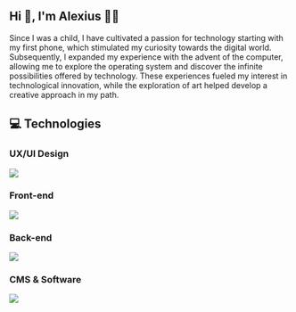 <!---
system12dev/system12dev is a ✨ special ✨ repository because its `README.md` (this file) appears on your GitHub profile.
You can click the Preview link to take a look at your changes.
--->



<section>
    <h1>Hi 👋, I'm Alexius 👨‍💻</h1>
    <p>
        Since I was a child, I have cultivated a passion for technology starting with my first phone, which stimulated
        my curiosity towards the digital world. Subsequently, I expanded my experience with the advent of the computer,
        allowing me to explore the operating system and discover the infinite possibilities offered by technology. These
        experiences fueled my interest in technological innovation, while the exploration of art helped develop a
        creative approach in my path.</p>
</section>
<section>
    <h2>💻 Technologies</h2>
    <h3>UX/UI Design</h3>
    <img src="https://skillicons.dev/icons?i=figma,ai,ps" />
    <h3>Front-end</h3>
    <a href="https://skillicons.dev">
        <img src="https://skillicons.dev/icons?i=html,css,sass,js,ts,react,next,svelte" />
    </a>
    <h3>Back-end</h3>
    <a href="https://skillicons.dev">
        <img src="https://skillicons.dev/icons?i=php,python,nodejs,firebase,mysql,supabase" />
    </a>
    <h3>CMS & Software</h3>
    <img src="https://skillicons.dev/icons?i=docker,git,vite,wordpress" />
</section>
<!-- <section>
    <h2>💼 Portfolio</h2>
    <ul>
        <li>
            <h3>🐱‍💻🏆 Hacker</h3>
        </li>
        <li>
            <h3>😎🥇 Pro</h3>
        </li>
        <li>
            <h3>🤠🥈 Middle</h3>
            <ul>
                <li>
                    <h4>React</h4>
                    <ul>
                        <li><a href="">to-do list</a></li>
                        <li><a href="https://github.com/system12dev/js-calculator">calculator</a></li>
                        <li><a href="">product list</a></li>
                        <li><a href="">image gallery</a></li>
                    </ul>
                </li>
                <li>
                    <h4>Vue</h4>
                    <ul>
                        <li><a href="">to-do list</a></li>
                        <li><a href="">calculator</a></li>
                        <li><a href="">product list</a></li>
                        <li><a href="">image gallery</a></li>
                    </ul>
                </li>
                <li>
                    <h4>Angular</h4>
                    <ul>
                        <li><a href="">to-do list</a></li>
                        <li><a href="">calculator</a></li>
                        <li><a href="">product list</a></li>
                        <li><a href="">image gallery</a></li>
                    </ul>
                </li>
            </ul>
        </li>
        <li>
            <h3>🤓🥉 N00b</h3>
            <ul>
               <li>
                    <h4>Python</h4>
                    <ul>
                        <li><a href="">product list</a></li>
                        <li><a href="">to-do list</a></li>
                        <li><a href="">image gallery</a></li>
                        <li><a href="">calculator</a></li>
                    </ul>
                </li>
                <li>
                    <h4>Javascript</h4>
                    <ul>
                        <li><a href="">product list</a></li>
                        <li><a href="">password generator</a></li>
                        <li><a href="">to-do list</a></li>
                        <li><a href="">image gallery</a></li>
                        <li><a href="">calculator</a></li>
                    </ul>
                </li>
            </ul>
        </li>
    </ul>
</section> -->
